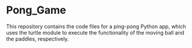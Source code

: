 # Pong_Game
This repository contains the code files for a ping-pong Python app, which uses the turtle module to execute the functionality of the moving ball and the paddles, respectively.
